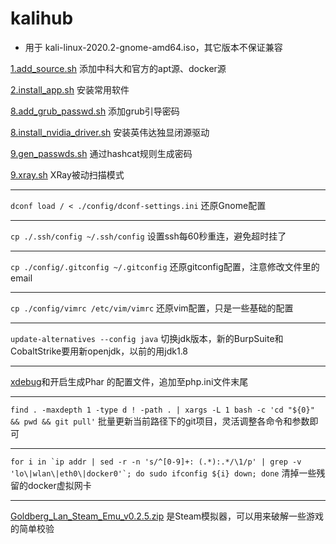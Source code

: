 # kalihub

- 用于 kali-linux-2020.2-gnome-amd64.iso，其它版本不保证兼容

[1.add_source.sh](./1.add_source.sh) 添加中科大和官方的apt源、docker源

[2.install_app.sh](./2.install_app.sh) 安装常用软件

[8.add_grub_passwd.sh](./8.add_grub_passwd.sh) 添加grub引导密码

[8.install_nvidia_driver.sh](./8.install_nvidia_driver.sh) 安装英伟达独显闭源驱动

[9.gen_passwds.sh](./9.gen_passwds.sh) 通过hashcat规则生成密码

[9.xray.sh](./9.xray.sh) XRay被动扫描模式

---

`dconf load / < ./config/dconf-settings.ini` 还原Gnome配置

---

`cp ./.ssh/config ~/.ssh/config` 设置ssh每60秒重连，避免超时挂了

---

`cp ./config/.gitconfig ~/.gitconfig` 还原gitconfig配置，注意修改文件里的email

---

`cp ./config/vimrc /etc/vim/vimrc` 还原vim配置，只是一些基础的配置

---

`update-alternatives --config java` 切换jdk版本，新的BurpSuite和CobaltStrike要用新openjdk，以前的用jdk1.8

---

[xdebug](./config/php.ini)和开启生成Phar 的配置文件，追加至php.ini文件末尾

---

`find . -maxdepth 1 -type d ! -path . | xargs -L 1 bash -c 'cd "${0}" && pwd && git pull'` 批量更新当前路径下的git项目，灵活调整各命令和参数即可

---

```for i in `ip addr | sed -r -n 's/^[0-9]+: (.*):.*/\1/p' | grep -v 'lo\|wlan\|eth0\|docker0'`; do sudo ifconfig ${i} down; done``` 清掉一些残留的docker虚拟网卡

--- 

[Goldberg_Lan_Steam_Emu_v0.2.5.zip](./Goldberg_Lan_Steam_Emu_v0.2.5.zip) 是Steam模拟器，可以用来破解一些游戏的简单校验